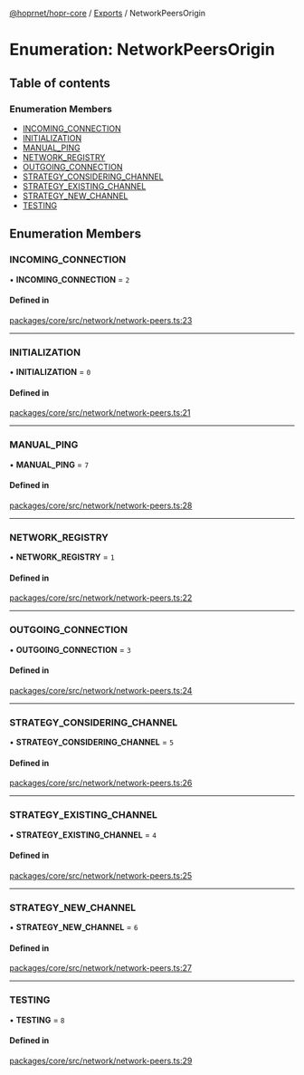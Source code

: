 [@hoprnet/hopr-core](../README.md) / [Exports](../modules.md) / NetworkPeersOrigin

# Enumeration: NetworkPeersOrigin

## Table of contents

### Enumeration Members

- [INCOMING\_CONNECTION](NetworkPeersOrigin.md#incoming_connection)
- [INITIALIZATION](NetworkPeersOrigin.md#initialization)
- [MANUAL\_PING](NetworkPeersOrigin.md#manual_ping)
- [NETWORK\_REGISTRY](NetworkPeersOrigin.md#network_registry)
- [OUTGOING\_CONNECTION](NetworkPeersOrigin.md#outgoing_connection)
- [STRATEGY\_CONSIDERING\_CHANNEL](NetworkPeersOrigin.md#strategy_considering_channel)
- [STRATEGY\_EXISTING\_CHANNEL](NetworkPeersOrigin.md#strategy_existing_channel)
- [STRATEGY\_NEW\_CHANNEL](NetworkPeersOrigin.md#strategy_new_channel)
- [TESTING](NetworkPeersOrigin.md#testing)

## Enumeration Members

### INCOMING\_CONNECTION

• **INCOMING\_CONNECTION** = ``2``

#### Defined in

[packages/core/src/network/network-peers.ts:23](https://github.com/hoprnet/hoprnet/blob/master/packages/core/src/network/network-peers.ts#L23)

___

### INITIALIZATION

• **INITIALIZATION** = ``0``

#### Defined in

[packages/core/src/network/network-peers.ts:21](https://github.com/hoprnet/hoprnet/blob/master/packages/core/src/network/network-peers.ts#L21)

___

### MANUAL\_PING

• **MANUAL\_PING** = ``7``

#### Defined in

[packages/core/src/network/network-peers.ts:28](https://github.com/hoprnet/hoprnet/blob/master/packages/core/src/network/network-peers.ts#L28)

___

### NETWORK\_REGISTRY

• **NETWORK\_REGISTRY** = ``1``

#### Defined in

[packages/core/src/network/network-peers.ts:22](https://github.com/hoprnet/hoprnet/blob/master/packages/core/src/network/network-peers.ts#L22)

___

### OUTGOING\_CONNECTION

• **OUTGOING\_CONNECTION** = ``3``

#### Defined in

[packages/core/src/network/network-peers.ts:24](https://github.com/hoprnet/hoprnet/blob/master/packages/core/src/network/network-peers.ts#L24)

___

### STRATEGY\_CONSIDERING\_CHANNEL

• **STRATEGY\_CONSIDERING\_CHANNEL** = ``5``

#### Defined in

[packages/core/src/network/network-peers.ts:26](https://github.com/hoprnet/hoprnet/blob/master/packages/core/src/network/network-peers.ts#L26)

___

### STRATEGY\_EXISTING\_CHANNEL

• **STRATEGY\_EXISTING\_CHANNEL** = ``4``

#### Defined in

[packages/core/src/network/network-peers.ts:25](https://github.com/hoprnet/hoprnet/blob/master/packages/core/src/network/network-peers.ts#L25)

___

### STRATEGY\_NEW\_CHANNEL

• **STRATEGY\_NEW\_CHANNEL** = ``6``

#### Defined in

[packages/core/src/network/network-peers.ts:27](https://github.com/hoprnet/hoprnet/blob/master/packages/core/src/network/network-peers.ts#L27)

___

### TESTING

• **TESTING** = ``8``

#### Defined in

[packages/core/src/network/network-peers.ts:29](https://github.com/hoprnet/hoprnet/blob/master/packages/core/src/network/network-peers.ts#L29)
